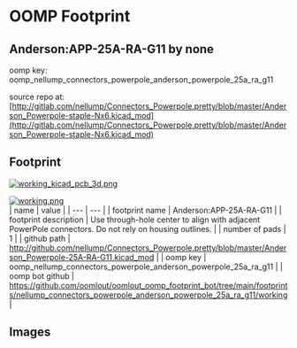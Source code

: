 # OOMP Footprint  
## Anderson:APP-25A-RA-G11  by none  
  
oomp key: oomp_nellump_connectors_powerpole_anderson_powerpole_25a_ra_g11  
  
source repo at: [http://gitlab.com/nellump/Connectors_Powerpole.pretty/blob/master/Anderson_Powerpole-staple-Nx6.kicad_mod](http://gitlab.com/nellump/Connectors_Powerpole.pretty/blob/master/Anderson_Powerpole-staple-Nx6.kicad_mod)  
## Footprint  
  
[![working_kicad_pcb_3d.png](working_kicad_pcb_3d_600.png)](working_kicad_pcb_3d.png)  
  
[![working.png](working_600.png)](working.png)  
| name | value | 
| --- | --- | 
| footprint name | Anderson:APP-25A-RA-G11 | 
| footprint description | Use through-hole center to align with adjacent PowerPole connectors.  Do not rely on housing outlines. | 
| number of pads | 1 | 
| github path | http://github.com/nellump/Connectors_Powerpole.pretty/blob/master/Anderson_Powerpole-25A-RA-G11.kicad_mod | 
| oomp key | oomp_nellump_connectors_powerpole_anderson_powerpole_25a_ra_g11 | 
| oomp bot github | https://github.com/oomlout/oomlout_oomp_footprint_bot/tree/main/footprints/nellump_connectors_powerpole_anderson_powerpole_25a_ra_g11/working | 
## Images  
